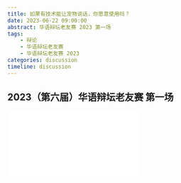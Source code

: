 ```yaml
---
title: 如果有技术能让宠物说话，你愿意使用吗？
date: 2023-06-22 09:00:00
abstract: 华语辩坛老友赛 2023 第一场
tags:
    - 辩论
    - 华语辩坛老友赛
    - 华语辩坛老友赛 2023
categories: discussion
timeline: discussion
---
```


## 2023（第六届）华语辩坛老友赛 第一场

<iframe src="//player.bilibili.com/player.html?aid=530052251&bvid=BV1yu411a7y5&cid=1172120466&page=1" scrolling="no" border="0" frameborder="no" framespacing="0" allowfullscreen="true"> </iframe>
